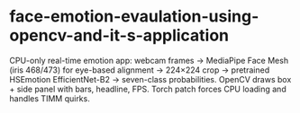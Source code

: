 # face-emotion-evaulation-using-opencv-and-it-s-application
CPU-only real-time emotion app: webcam frames → MediaPipe Face Mesh (iris 468/473) for eye-based alignment → 224×224 crop → pretrained HSEmotion EfficientNet-B2 → seven-class probabilities. OpenCV draws box + side panel with bars, headline, FPS. Torch patch forces CPU loading and handles TIMM quirks.
